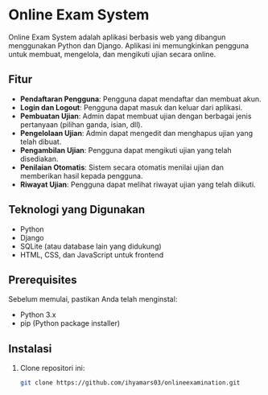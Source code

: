 # Online Exam System

Online Exam System adalah aplikasi berbasis web yang dibangun menggunakan Python dan Django. Aplikasi ini memungkinkan pengguna untuk membuat, mengelola, dan mengikuti ujian secara online.

## Fitur

- **Pendaftaran Pengguna**: Pengguna dapat mendaftar dan membuat akun.
- **Login dan Logout**: Pengguna dapat masuk dan keluar dari aplikasi.
- **Pembuatan Ujian**: Admin dapat membuat ujian dengan berbagai jenis pertanyaan (pilihan ganda, isian, dll).
- **Pengelolaan Ujian**: Admin dapat mengedit dan menghapus ujian yang telah dibuat.
- **Pengambilan Ujian**: Pengguna dapat mengikuti ujian yang telah disediakan.
- **Penilaian Otomatis**: Sistem secara otomatis menilai ujian dan memberikan hasil kepada pengguna.
- **Riwayat Ujian**: Pengguna dapat melihat riwayat ujian yang telah diikuti.

## Teknologi yang Digunakan

- Python
- Django
- SQLite (atau database lain yang didukung)
- HTML, CSS, dan JavaScript untuk frontend

## Prerequisites

Sebelum memulai, pastikan Anda telah menginstal:

- Python 3.x
- pip (Python package installer)

## Instalasi

1. Clone repositori ini:

   ```bash
   git clone https://github.com/ihyamars03/onlineexamination.git
